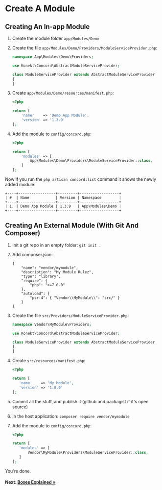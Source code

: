 # Create A Module

## Creating An In-app Module

1. Create the module folder `app/Modules/Demo`
2. Create the file `app/Modules/Demo/Providers/ModuleServiceProvider.php`:

    ```php
    namespace App\Modules\Demo\Providers;
    
    use Konekt\Concord\AbstractModuleServiceProvider;
    
    class ModuleServiceProvider extends AbstractModuleServiceProvider
    {
    }
    ```

3. Create `app/Modules/Demo/resources/manifest.php`:

    ```php
    <?php
    
    return [
        'name'    => 'Demo App Module',
        'version' => '1.3.9'
    ];
    ```

4. Add the module to `config/concord.php`:

    ```php
    <?php
    
    return [
        'modules' => [
            App\Modules\Demo\Providers\ModuleServiceProvider::class,
        ]
    ];
    ```
    
Now if you run the `php artisan concord:list` command it shows the newly added module:

```
+----+-----------------+---------+------------------+
| #  | Name            | Version | Namespace        |
+----+-----------------+---------+------------------+
| 1. | Demo App Module | 1.3.9   | App\Modules\Demo |
+----+-----------------+---------+------------------+
```

## Creating An External Module (With Git And Composer)

1. Init a git repo in an empty folder: `git init .`
2. Add composer.json:

    ```
    {
        "name": "vendor/mymodule",
        "description": "My Module Rulez",
        "type": "library",
        "require": {
            "php": ">=7.0.0"
        },
        "autoload": {
            "psr-4": { "Vendor\\MyModule\\": "src/" }
        }
    }
    ```

3. Create the file `src/Providers/ModuleServiceProvider.php`:

    ```php
    namespace Vendor\MyModule\Providers;
    
    use Konekt\Concord\AbstractModuleServiceProvider;
    
    class ModuleServiceProvider extends AbstractModuleServiceProvider
    {
    }
    ```

4. Create `src/resources/manifest.php`:

    ```php
    <?php
    
    return [
       'name'    => 'My Module',
       'version' => '1.0.0'
    ];
    ```

5. Commit all the stuff, and publish it (github and packagist if it's open source)
6. In the host application: `composer require vendor/mymodule`
7. Add the module to `config/concord.php`:

    ```php
    <?php
    
    return [
       'modules' => [
           Vendor\MyModule\Providers\ModuleServiceProvider::class,
       ]
    ];
    ```

You're done.

#### Next: [Boxes Explained &raquo;](boxes.md)